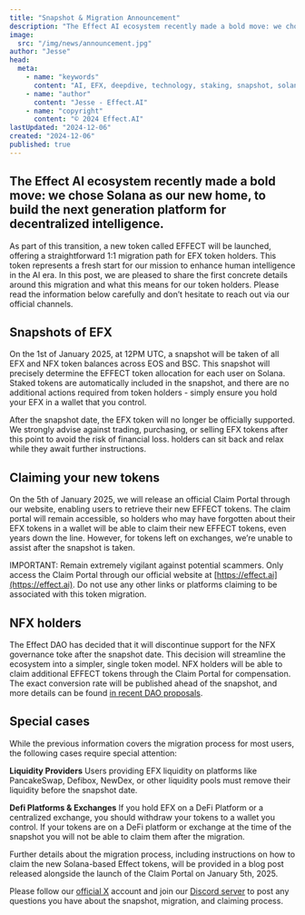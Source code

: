```yaml
---
title: "Snapshot & Migration Announcement"
description: "The Effect AI ecosystem recently made a bold move: we chose Solana as our new home, to build the next generation platform for decentralized intelligence. As part of this transition, a new token called EFFECT will be launched, offering a straightforward 1:1 migration path for EFX token holders. This token represents a fresh start for our mission to enhance human intelligence in the AI era. In this post, we are pleased to share the first concrete details around this migration and what this means for our token holders."
image:
  src: "/img/news/announcement.jpg"
author: "Jesse"
head:
  meta:
    - name: "keywords"
      content: "AI, EFX, deepdive, technology, staking, snapshot, solana"
    - name: "author"
      content: "Jesse - Effect.AI"
    - name: "copyright"
      content: "© 2024 Effect.AI"
lastUpdated: "2024-12-06"
created: "2024-12-06"
published: true
---
```


## The Effect AI ecosystem recently made a bold move: we chose Solana as our new home, to build the next generation platform for decentralized intelligence.

As part of this transition, a new token called EFFECT will be launched, offering a straightforward 1:1 migration path for EFX token holders. This token represents a fresh start for our mission to enhance human intelligence in the AI era. In this post, we are pleased to share the first concrete details around this migration and what this means for our token holders. Please read the information below carefully and don’t hesitate to reach out via our official channels.

## Snapshots of EFX
On the 1st of January 2025, at 12PM UTC, a snapshot will be taken of all EFX and NFX token balances across EOS and BSC. This snapshot will precisely determine the EFFECT token allocation for each user on Solana. Staked tokens are automatically included in the snapshot, and there are no additional actions required from token holders - simply ensure you hold your EFX in a wallet that you control.

After the snapshot date, the EFX token will no longer be officially supported. We strongly advise against trading, purchasing, or selling EFX tokens after this point to avoid the risk of financial loss. holders can sit back and relax while they await further instructions. 

## Claiming your new tokens
On the 5th of January 2025, we will release an official Claim Portal through our website, enabling users to retrieve their new EFFECT tokens. The claim portal will remain accessible, so holders who may have forgotten about their EFX tokens in a wallet will be able to claim their new EFFECT tokens, even years down the line. However, for tokens left on exchanges, we’re unable to assist after the snapshot is taken. 

IMPORTANT: Remain extremely vigilant against potential scammers. Only access the Claim Portal through our official website at [https://effect.ai](https://effect.ai). Do not use any other links or platforms claiming to be associated with this token migration.

## NFX holders
The Effect DAO has decided that it will discontinue support for the NFX governance toke after the snapshot date. This decision will streamline the ecosystem into a simpler, single token model. NFX holders will be able to claim additional EFFECT tokens through the Claim Portal for compensation. The exact conversion rate will be published ahead of the snapshot, and more details can be found [in recent DAO proposals](https://dao.effect.network/proposals).

## Special cases
While the previous information covers the migration process for most users, the following cases require special attention:

**Liquidity Providers**
Users providing EFX liquidity on platforms like PancakeSwap, Defibox, NewDex, or other liquidity pools must remove their liquidity before the snapshot date.

**Defi Platforms & Exchanges**
If you hold EFX on a DeFi Platform or a centralized exchange, you should withdraw your tokens to a wallet you control. If your tokens are on a DeFi platform or exchange at the time of the snapshot you will not be able to claim them after the migration.

Further details about the migration process, including instructions on how to claim the new Solana-based Effect tokens, will be provided in a blog post released alongside the launch of the Claim Portal on January 5th, 2025. 

Please follow our [official X](https://x.com/effectaix) account and join our [Discord server](https://discord.gg/effectnetwork) to post any questions you have about the snapshot, migration, and claiming process.



